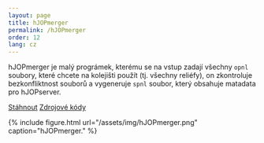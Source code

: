 ```yaml
---
layout: page
title: hJOPmerger
permalink: /hJOPmerger
order: 12
lang: cz
---
```


hJOPmerger je malý prográmek, kterému se na vstup zadají všechny `opnl` soubory,
které chcete na kolejišti použít (tj. všechny reliéfy), on zkontroluje
bezkonfliktnost souborů a vygeneruje `spnl` soubor, který obsahuje matadata pro
hJOPserver.

<a class="btn" href="https://github.com/kmzbrnoI/hJOPmerger/releases">Stáhnout</a>
<a class="btn" href="https://github.com/kmzbrnoI/hJOPmerger">Zdrojové kódy</a>

{% include figure.html url="/assets/img/hJOPmerger.png" caption="hJOPmerger." %}
